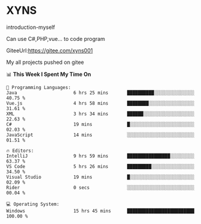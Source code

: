 # XYNS
introduction-myself

Can use C#,PHP,vue... to code program

GiteeUrl:https://gitee.com/xyns001

My all projects pushed on gitee

<!--START_SECTION:waka-->
📊 **This Week I Spent My Time On** 

```text
💬 Programming Languages: 
Java                     6 hrs 25 mins       ██████████░░░░░░░░░░░░░░░   40.75 % 
Vue.js                   4 hrs 58 mins       ████████░░░░░░░░░░░░░░░░░   31.61 % 
XML                      3 hrs 34 mins       ██████░░░░░░░░░░░░░░░░░░░   22.63 % 
C#                       19 mins             █░░░░░░░░░░░░░░░░░░░░░░░░   02.03 % 
JavaScript               14 mins             ░░░░░░░░░░░░░░░░░░░░░░░░░   01.51 % 

🔥 Editors: 
IntelliJ                 9 hrs 59 mins       ████████████████░░░░░░░░░   63.37 % 
VS Code                  5 hrs 26 mins       █████████░░░░░░░░░░░░░░░░   34.50 % 
Visual Studio            19 mins             █░░░░░░░░░░░░░░░░░░░░░░░░   02.09 % 
Rider                    0 secs              ░░░░░░░░░░░░░░░░░░░░░░░░░   00.04 % 

💻 Operating System: 
Windows                  15 hrs 45 mins      █████████████████████████   100.00 % 
```


<!--END_SECTION:waka-->
